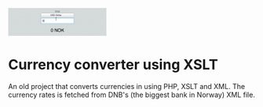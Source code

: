 <img src="https://github.com/kleinrein/currency-xslt/blob/master/images/currency-xslt.gif" width="200">

# Currency converter using XSLT
An old project that converts currencies in using PHP, XSLT and XML.
The currency rates is fetched from DNB's (the biggest bank in Norway) XML file.